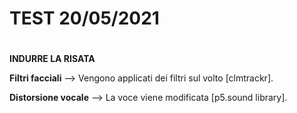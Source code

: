 # TEST 20/05/2021 <h1>
  
**INDURRE LA RISATA**

**Filtri facciali** --> Vengono applicati dei filtri sul volto [clmtrackr].

**Distorsione vocale** --> La voce viene modificata [p5.sound library].
